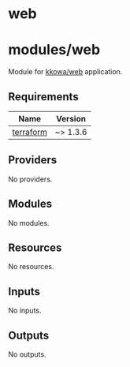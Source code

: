 # web

<!-- BEGINNING OF PRE-COMMIT-TERRAFORM DOCS HOOK -->
# modules/web

Module for [kkowa/web](https://github.com/kkowa/web) application.

## Requirements

| Name | Version |
|------|---------|
| <a name="requirement_terraform"></a> [terraform](#requirement\_terraform) | ~> 1.3.6 |

## Providers

No providers.

## Modules

No modules.

## Resources

No resources.

## Inputs

No inputs.

## Outputs

No outputs.
<!-- END OF PRE-COMMIT-TERRAFORM DOCS HOOK -->
